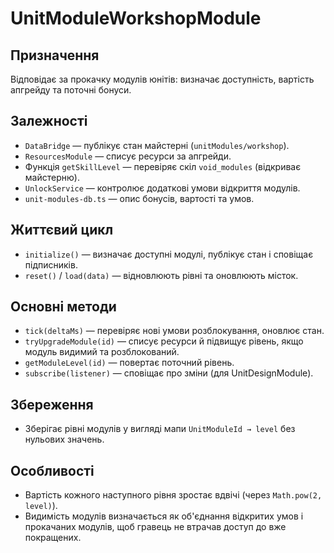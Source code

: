 # UnitModuleWorkshopModule

## Призначення
Відповідає за прокачку модулів юнітів: визначає доступність, вартість апгрейду та поточні бонуси.

## Залежності
- `DataBridge` — публікує стан майстерні (`unitModules/workshop`).
- `ResourcesModule` — списує ресурси за апгрейди.
- Функція `getSkillLevel` — перевіряє скіл `void_modules` (відкриває майстерню).
- `UnlockService` — контролює додаткові умови відкриття модулів.
- `unit-modules-db.ts` — опис бонусів, вартості та умов.

## Життєвий цикл
- `initialize()` — визначає доступні модулі, публікує стан і сповіщає підписників.
- `reset()` / `load(data)` — відновлюють рівні та оновлюють місток.

## Основні методи
- `tick(deltaMs)` — перевіряє нові умови розблокування, оновлює стан.
- `tryUpgradeModule(id)` — списує ресурси й підвищує рівень, якщо модуль видимий та розблокований.
- `getModuleLevel(id)` — повертає поточний рівень.
- `subscribe(listener)` — сповіщає про зміни (для UnitDesignModule).

## Збереження
- Зберігає рівні модулів у вигляді мапи `UnitModuleId → level` без нульових значень.

## Особливості
- Вартість кожного наступного рівня зростає вдвічі (через `Math.pow(2, level)`).
- Видимість модулів визначається як об'єднання відкритих умов і прокачаних модулів, щоб гравець не втрачав доступ до вже покращених.
